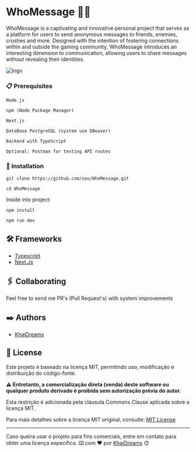 # WhoMessage 🤔💭
WhoMessage is a captivating and innovative personal project that serves as a platform for users to send anonymous messages to friends, enemies, crushes and more. Designed with the intention of fostering connections within and outside the gaming community, WhoMessage introduces an interesting dimension to communication, allowing users to share messages without revealing their identities.

![logo](https://github.com/KhaiDreams/WhoMessage/assets/70505025/49929a31-83f4-4025-b6e3-fffb274e08ed)


### 📋 Prerequisites

```
Node.js

npm (Node Package Manager)

Next.js

DataBase PostgreSQL (system use DBeaver)

Backend with TypeScript

Optional: Postman for testing API routes
```

### 🔧 Installation

```
git clone https://github.com/seu/WhoMessage.git

cd WhoMessage
```

Inside into project:

```
npm install

npm run dev
```

## 🛠️ Frameworks

* [Typescript](https://www.typescriptlang.org/docs/)
* [Next.Js](https://nextjs.org/docs)

## 🖇️ Collaborating

Feel free to send me PR's (Pull Request's) with system improvements

## ✒️ Authors

* [KhaiDreams](https://github.com/KhaiDreams)

## 📄 License

Este projeto é baseado na licença MIT, permitindo uso, modificação e distribuição do código-fonte. 

⚠️ **Entretanto, a comercialização direta (venda) deste software ou qualquer produto derivado é proibida sem autorização prévia do autor.**

Esta restrição é adicionada pela cláusula Commons Clause aplicada sobre a licença MIT.

Para mais detalhes sobre a licença MIT original, consulte: [MIT License](https://opensource.org/licenses/MIT)

---

Caso queira usar o projeto para fins comerciais, entre em contato para obter uma licença específica.
⌨️ com ❤️ por [KhaiDreams](https://github.com/KhaiDreams) 😊
